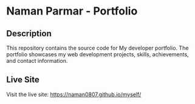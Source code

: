 # Naman Parmar - Portfolio

## Description

This repository contains the source code for My developer portfolio. The portfolio showcases my web development projects, skills, achievements, and contact information.

## Live Site

Visit the live site: https://naman0807.github.io/myself/

